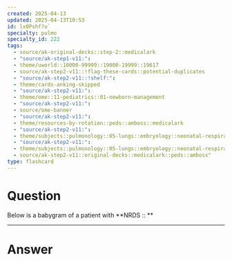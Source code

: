 ```yaml
---
created: 2025-04-13
updated: 2025-04-13T10:53
id: lx0Pshf?u`
specialty: pulmo
specialty_id: 222
tags:
  - source/ak-original-decks::step-2::medicalark
  - "source/ak-step1-v11:": 
  - theme/uworld::10000-99999::19000-19999::19617
  - source/ak-step2-v11::!flag-these-cards::potential-duplicates
  - "source/ak-step2-v11::!shelf:": 
  - theme/cards-anking-skipped
  - "source/ak-step2-v11:": 
  - theme/ome::11-pediatrics::01-newborn-management
  - "source/ak-step2-v11:": 
  - source/ome-banner
  - "source/ak-step2-v11:": 
  - theme/resources-by-rotation::peds::amboss::medicalark
  - "source/ak-step2-v11:": 
  - theme/subjects::pulmonology::05-lungs::embryology::neonatal-respiratory-distress-syndrome
  - "source/ak-step2-v11:": 
  - theme/subjects::pulmonology::05-lungs::embryology::neonatal-respiratory-distress-syndrome::pathophysiology
  - source/ak-step2-v11::original-decks::medicalark::peds::amboss"
type: flashcard
---
```


# Question
Below is a babygram of a patient with **NRDS   ::   **

---

# Answer
